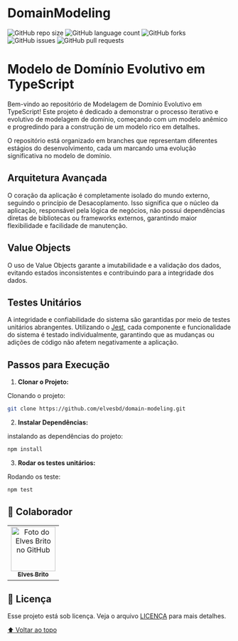 # DomainModeling

![GitHub repo size](https://img.shields.io/github/repo-size/elvesbd/domain-modeling?style=for-the-badge)
![GitHub language count](https://img.shields.io/github/languages/count/elvesbd/domain-modeling?style=for-the-badge)
![GitHub forks](https://img.shields.io/github/forks/elvesbd/domain-modeling?style=for-the-badge)
![GitHub issues](https://img.shields.io/github/issues-raw/elvesbd/domain-modeling?style=for-the-badge)
![GitHub pull requests](https://img.shields.io/github/issues-pr/elvesbd/domain-modeling?style=for-the-badge)

# Modelo de Domínio Evolutivo em TypeScript

Bem-vindo ao repositório de Modelagem de Domínio Evolutivo em TypeScript! Este projeto é dedicado a demonstrar o processo iterativo e evolutivo de modelagem de domínio, começando com um modelo anêmico e progredindo para a construção de um modelo rico em detalhes.

O repositório está organizado em branches que representam diferentes estágios do desenvolvimento, cada um marcando uma evolução significativa no modelo de domínio.

## Arquitetura Avançada

O coração da aplicação é completamente isolado do mundo externo, seguindo o princípio de Desacoplamento. Isso significa que o núcleo da aplicação, responsável pela lógica de negócios, não possui dependências diretas de bibliotecas ou frameworks externos, garantindo maior flexibilidade e facilidade de manutenção.

## Value Objects

O uso de Value Objects garante a imutabilidade e a validação dos dados, evitando estados inconsistentes e contribuindo para a integridade dos dados.

## Testes Unitários

A integridade e confiabilidade do sistema são garantidas por meio de testes unitários abrangentes. Utilizando o [Jest](https://jestjs.io/), cada componente e funcionalidade do sistema é testado individualmente, garantindo que as mudanças ou adições de código não afetem negativamente a aplicação.

## Passos para Execução

1. **Clonar o Projeto:**

Clonando o projeto:

```bash
git clone https://github.com/elvesbd/domain-modeling.git
```

2. **Instalar Dependências:**

instalando as dependências do projeto:

```bash
npm install
```

3. **Rodar os testes unitários:**

Rodando os teste:

```bash
npm test
```

## 🤝 Colaborador

<table>
  <tr>
    <td align="center">
      <a href="#">
        <img src="https://github.com/elvesbd.png" width="100px;" alt="Foto do Elves Brito no GitHub"/><br>
        <sub>
          <b>Elves Brito</b>
        </sub>
      </a>
    </td>
  </tr>
</table>

## 📝 Licença

Esse projeto está sob licença. Veja o arquivo [LICENÇA](LICENSE.md) para mais detalhes.

[⬆ Voltar ao topo](#DomainModeling)<br>
